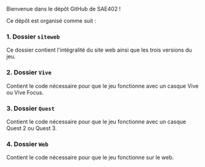 Bienvenue dans le dépôt GitHub de SAE402 !

Ce dépôt est organisé comme suit :

### 1. Dossier `siteweb`
Ce dossier contient l'intégralité du site web ainsi que les trois versions du jeu.

### 2. Dossier `Vive`
Contient le code nécessaire pour que le jeu fonctionne avec un casque Vive ou Vive Focus.

### 3. Dossier `Quest`
Contient le code nécessaire pour que le jeu fonctionne avec un casque Quest 2 ou Quest 3.

### 4. Dossier `Web`
Contient le code nécessaire pour que le jeu fonctionne sur le web.


